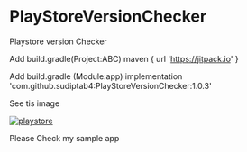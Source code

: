 # PlayStoreVersionChecker
Playstore version Checker 

Add build.gradle(Project:ABC)
maven { url 'https://jitpack.io' }





Add build.gradle (Module:app)
implementation 'com.github.sudiptab4:PlayStoreVersionChecker:1.0.3'



See tis image



<a href="https://imgbb.com/"><img src="https://i.ibb.co/pRXMGGX/playstore.png" alt="playstore" border="0" /></a>





Please Check my sample app

